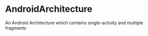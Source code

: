 # AndroidArchitecture
An  Android  Architecture which  contains single-activity and multiple fragments
